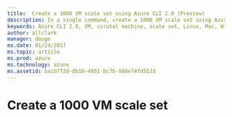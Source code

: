 ```yaml
---
title:  Create a 1000 VM scale set using Azure CLI 2.0 (Preview)
description: In a single command, create a 1000 VM scale set using Azure CLI 2.0 (Preview)
keywords: Azure CLI 2.0, VM, virutal machine, scale set, Linux, Mac, Windows, OS X, Ubuntu, Debian, CentOS, RHEL, SUSE, CoreOS, Docker
author: allclark
manager: douge
ms.date: 01/24/2017
ms.topic: article
ms.prod: azure
ms.technology: azure
ms.assetid: bacb772d-db10-4951-bc7b-880e74fd512d
---
```


# Create a 1000 VM scale set